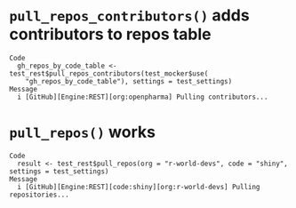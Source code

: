 # `pull_repos_contributors()` adds contributors to repos table

    Code
      gh_repos_by_code_table <- test_rest$pull_repos_contributors(test_mocker$use(
        "gh_repos_by_code_table"), settings = test_settings)
    Message
      i [GitHub][Engine:REST][org:openpharma] Pulling contributors...

# `pull_repos()` works

    Code
      result <- test_rest$pull_repos(org = "r-world-devs", code = "shiny", settings = test_settings)
    Message
      i [GitHub][Engine:REST][code:shiny][org:r-world-devs] Pulling repositories...

